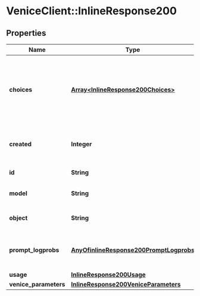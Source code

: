 # VeniceClient::InlineResponse200

## Properties
Name | Type | Description | Notes
------------ | ------------- | ------------- | -------------
**choices** | [**Array&lt;InlineResponse200Choices&gt;**](InlineResponse200Choices.md) | A list of chat completion choices. Can be more than one if n is greater than 1. | 
**created** | **Integer** | The time at which the request was created. | 
**id** | **String** | The ID of the request. | 
**model** | **String** | The model id used for the request. | 
**object** | **String** | The type of the object returned. | 
**prompt_logprobs** | [**AnyOfinlineResponse200PromptLogprobs**](AnyOfinlineResponse200PromptLogprobs.md) | Log probability information for the prompt. | [optional] 
**usage** | [**InlineResponse200Usage**](InlineResponse200Usage.md) |  | 
**venice_parameters** | [**InlineResponse200VeniceParameters**](InlineResponse200VeniceParameters.md) |  | [optional] 

